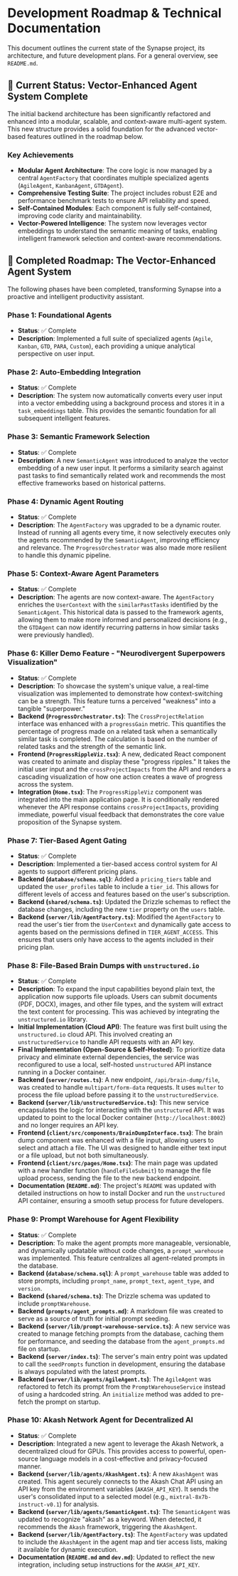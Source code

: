 # Development Roadmap & Technical Documentation

This document outlines the current state of the Synapse project, its architecture, and future development plans. For a general overview, see `README.md`.

## 🚧 Current Status: Vector-Enhanced Agent System Complete

The initial backend architecture has been significantly refactored and enhanced into a modular, scalable, and context-aware multi-agent system. This new structure provides a solid foundation for the advanced vector-based features outlined in the roadmap below.

### Key Achievements

- **Modular Agent Architecture**: The core logic is now managed by a central `AgentFactory` that coordinates multiple specialized agents (`AgileAgent`, `KanbanAgent`, `GTDAgent`).
- **Comprehensive Testing Suite**: The project includes robust E2E and performance benchmark tests to ensure API reliability and speed.
- **Self-Contained Modules**: Each component is fully self-contained, improving code clarity and maintainability.
- **Vector-Powered Intelligence**: The system now leverages vector embeddings to understand the semantic meaning of tasks, enabling intelligent framework selection and context-aware recommendations.

## 🚀 Completed Roadmap: The Vector-Enhanced Agent System

The following phases have been completed, transforming Synapse into a proactive and intelligent productivity assistant.

### Phase 1: Foundational Agents
- **Status**: ✅ Complete
- **Description**: Implemented a full suite of specialized agents (`Agile`, `Kanban`, `GTD`, `PARA`, `Custom`), each providing a unique analytical perspective on user input.

### Phase 2: Auto-Embedding Integration
- **Status**: ✅ Complete
- **Description**: The system now automatically converts every user input into a vector embedding using a background process and stores it in a `task_embeddings` table. This provides the semantic foundation for all subsequent intelligent features.

### Phase 3: Semantic Framework Selection
- **Status**: ✅ Complete
- **Description**: A new `SemanticAgent` was introduced to analyze the vector embedding of a new user input. It performs a similarity search against past tasks to find semantically related work and recommends the most effective frameworks based on historical patterns.

### Phase 4: Dynamic Agent Routing
- **Status**: ✅ Complete
- **Description**: The `AgentFactory` was upgraded to be a dynamic router. Instead of running all agents every time, it now selectively executes only the agents recommended by the `SemanticAgent`, improving efficiency and relevance. The `ProgressOrchestrator` was also made more resilient to handle this dynamic pipeline.

### Phase 5: Context-Aware Agent Parameters
- **Status**: ✅ Complete
- **Description**: The agents are now context-aware. The `AgentFactory` enriches the `UserContext` with the `similarPastTasks` identified by the `SemanticAgent`. This historical data is passed to the framework agents, allowing them to make more informed and personalized decisions (e.g., the `GTDAgent` can now identify recurring patterns in how similar tasks were previously handled).

### Phase 6: Killer Demo Feature - "Neurodivergent Superpowers Visualization"
- **Status**: ✅ Complete
- **Description**: To showcase the system's unique value, a real-time visualization was implemented to demonstrate how context-switching can be a strength. This feature turns a perceived "weakness" into a tangible "superpower."
- **Backend (`ProgressOrchestrator.ts`)**: The `CrossProjectRelation` interface was enhanced with a `progressGain` metric. This quantifies the percentage of progress made on a related task when a semantically similar task is completed. The calculation is based on the number of related tasks and the strength of the semantic link.
- **Frontend (`ProgressRippleViz.tsx`)**: A new, dedicated React component was created to animate and display these "progress ripples." It takes the initial user input and the `crossProjectImpacts` from the API and renders a cascading visualization of how one action creates a wave of progress across the system.
- **Integration (`Home.tsx`)**: The `ProgressRippleViz` component was integrated into the main application page. It is conditionally rendered whenever the API response contains `crossProjectImpacts`, providing immediate, powerful visual feedback that demonstrates the core value proposition of the Synapse system.

### Phase 7: Tier-Based Agent Gating
- **Status**: ✅ Complete
- **Description**: Implemented a tier-based access control system for AI agents to support different pricing plans.
- **Backend (`database/schema.sql`)**: Added a `pricing_tiers` table and updated the `user_profiles` table to include a `tier_id`. This allows for different levels of access and features based on the user's subscription.
- **Backend (`shared/schema.ts`)**: Updated the Drizzle schemas to reflect the database changes, including the new `tier` property on the `users` table.
- **Backend (`server/lib/AgentFactory.ts`)**: Modified the `AgentFactory` to read the user's tier from the `UserContext` and dynamically gate access to agents based on the permissions defined in `TIER_AGENT_ACCESS`. This ensures that users only have access to the agents included in their pricing plan.

### Phase 8: File-Based Brain Dumps with `unstructured.io`
- **Status**: ✅ Complete
- **Description**: To expand the input capabilities beyond plain text, the application now supports file uploads. Users can submit documents (PDF, DOCX), images, and other file types, and the system will extract the text content for processing. This was achieved by integrating the `unstructured.io` library.
- **Initial Implementation (Cloud API)**: The feature was first built using the `unstructured.io` cloud API. This involved creating an `unstructuredService` to handle API requests with an API key.
- **Final Implementation (Open-Source & Self-Hosted)**: To prioritize data privacy and eliminate external dependencies, the service was reconfigured to use a local, self-hosted `unstructured` API instance running in a Docker container.
- **Backend (`server/routes.ts`)**: A new endpoint, `/api/brain-dump/file`, was created to handle `multipart/form-data` requests. It uses `multer` to process the file upload before passing it to the `unstructuredService`.
- **Backend (`server/lib/unstructuredService.ts`)**: This new service encapsulates the logic for interacting with the `unstructured` API. It was updated to point to the local Docker container (`http://localhost:8002`) and no longer requires an API key.
- **Frontend (`client/src/components/BrainDumpInterface.tsx`)**: The brain dump component was enhanced with a file input, allowing users to select and attach a file. The UI was designed to handle either text input or a file upload, but not both simultaneously.
- **Frontend (`client/src/pages/Home.tsx`)**: The main page was updated with a new handler function (`handleFileSubmit`) to manage the file upload process, sending the file to the new backend endpoint.
- **Documentation (`README.md`)**: The project's `README` was updated with detailed instructions on how to install Docker and run the `unstructured` API container, ensuring a smooth setup process for future developers.

### Phase 9: Prompt Warehouse for Agent Flexibility
- **Status**: ✅ Complete
- **Description**: To make the agent prompts more manageable, versionable, and dynamically updatable without code changes, a `prompt_warehouse` was implemented. This feature centralizes all agent-related prompts in the database.
- **Backend (`database/schema.sql`)**: A `prompt_warehouse` table was added to store prompts, including `prompt_name`, `prompt_text`, `agent_type`, and `version`.
- **Backend (`shared/schema.ts`)**: The Drizzle schema was updated to include `promptWarehouse`.
- **Backend (`prompts/agent_prompts.md`)**: A markdown file was created to serve as a source of truth for initial prompt seeding.
- **Backend (`server/lib/prompt-warehouse-service.ts`)**: A new service was created to manage fetching prompts from the database, caching them for performance, and seeding the database from the `agent_prompts.md` file on startup.
- **Backend (`server/index.ts`)**: The server's main entry point was updated to call the `seedPrompts` function in development, ensuring the database is always populated with the latest prompts.
- **Backend (`server/lib/agents/AgileAgent.ts`)**: The `AgileAgent` was refactored to fetch its prompt from the `PromptWarehouseService` instead of using a hardcoded string. An `initialize` method was added to pre-fetch the prompt on startup.

### Phase 10: Akash Network Agent for Decentralized AI
- **Status**: ✅ Complete
- **Description**: Integrated a new agent to leverage the Akash Network, a decentralized cloud for GPUs. This provides access to powerful, open-source language models in a cost-effective and privacy-focused manner.
- **Backend (`server/lib/agents/AkashAgent.ts`)**: A new `AkashAgent` was created. This agent securely connects to the Akash Chat API using an API key from the environment variables (`AKASH_API_KEY`). It sends the user's consolidated input to a selected model (e.g., `mixtral-8x7b-instruct-v0.1`) for analysis.
- **Backend (`server/lib/agents/SemanticAgent.ts`)**: The `SemanticAgent` was updated to recognize "akash" as a keyword. When detected, it recommends the `Akash` framework, triggering the `AkashAgent`.
- **Backend (`server/lib/AgentFactory.ts`)**: The `AgentFactory` was updated to include the `AkashAgent` in the agent map and tier access lists, making it available for dynamic execution.
- **Documentation (`README.md` and `dev.md`)**: Updated to reflect the new integration, including setup instructions for the `AKASH_API_KEY`.